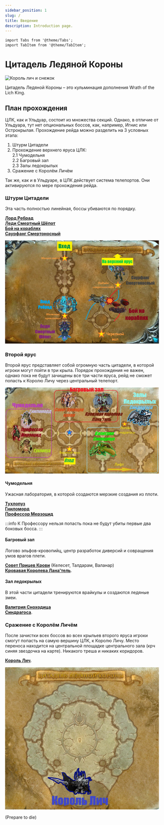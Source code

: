 ```yaml
---
sidebar_position: 1
slug: /
title: Введение
description: Introduction page.
---
```


```mdx-code-block
import Tabs from '@theme/Tabs';
import TabItem from '@theme/TabItem';
```

# Цитадель Ледяной Короны

<div className="text--center">

![Король лич и снежок](https://www.wowhcb.ru/adepts/icc/lich_king_snow_INTRO.gif)

</div>

Цитадель Ледяной Короны – это кульминация дополнения Wrath of the Lich King.

## План прохождения

ЦЛК, как и Ульдуар, состоит из множества секций. Однако, в отличие от Ульдуара, тут нет опциональных боссов, как,
например, Игнис или Острокрылая. Прохождение рейда можно разделить на 3 условных этапа:

1. Штурм Цитадели
2. Прохождение верхнего яруса ЦЛК:  
   2.1 Чумодельня   
   2.2 Багровый зал  
   2.3 Залы ледокрылых
3. Сражение с Королём Личём

Так же, как и в Ульдуаре, в ЦЛК действует система телепортов. Они активируются по мере прохождения рейда.

### Штурм Цитадели

Эта часть полностью линейная, боссы убиваются по порядку.

<div className="text--center">

[**Лорд Ребрад**](lower_spire/lord_marrowgar.mdx)<br/>
[**Леди Смертный Шёпот**](lower_spire/lady_deathwhisper.mdx)<br/>
[**Бой на кораблях**](lower_spire/gunship_battle.mdx)<br/>
[**Саурфанг Смертоносный**](lower_spire/saurfang.mdx)<br/>

</div>

![Нижний Ярус](/img/icc/map/Нижний_ярус.jpg)

### Второй ярус

Второй ярус представляет собой огромную часть цитадели, в которой игроки могут пойти в три крыла. Порядок прохождения не
важен, однако пока не будут зачищены все три части яруса, рейд не сможет попасть к Королю Личу через центральный
телепорт.

![второй ярус](/img/icc/map/Верхний_ярус_склеенный.jpg)

<Tabs>
<TabItem value="1111" label="Чумодельня">

#### Чумодельня

Ужасная лаборатория, в которой создаются мерзкие создания из плоти.

<div className="text--center">

[**Тухлопуз**](plagueworks/festergut.mdx) <br/>
[**Гниломорд**](plagueworks/rotface.mdx) <br/>
[**Профессор Мерзоцид**](plagueworks/putricide.md) <br/>

</div>

:::info
К Профессору нельзя попасть пока не будут убиты первые два боковых босса.
:::
</TabItem>
<TabItem value="2222" label="Багровые залы">

#### Багровый зал

Логово эльфов-кровопийц, центр разработок диверсий и совращения умов врагов плети.

<div className="text--center">

[**Совет Прицев Крови**](crimson_hall/blood_prince_council.md) (Келесет, Талдарам, Валанар) <br/>
[**Кровавая Королева Лана'тель**](crimson_hall/lanathel.md).
</div>

</TabItem>
<TabItem value="3333" label="Залы ледокрылых">

#### Зал ледокрылых

В этой части цитадели тренируются врайкулы и создаются ледяные змеи.

<div className="text--center">

[**Валитрия Сноходица**](frostwing_halls/valithria.md) <br/>
[**Синдрагоса**](frostwing_halls/sindragosa.md).
</div>

</TabItem>
</Tabs>

### Сражение с Королём Личём

После зачистки всех боссов во всех крыльев второго яруса игроки смогут попасть на самую вершину ЦЛК, к Королю Личу.
Место переноса находится на центральной площадке центрального зала (крч синяя звездочка на карте). Никакого треша и
никаких коридоров.

[**Король Лич**](the_lich_king.md).

![Ледяной толчок](/img/icc/map/Ледяной_трон.jpg)

(Prepare to die)